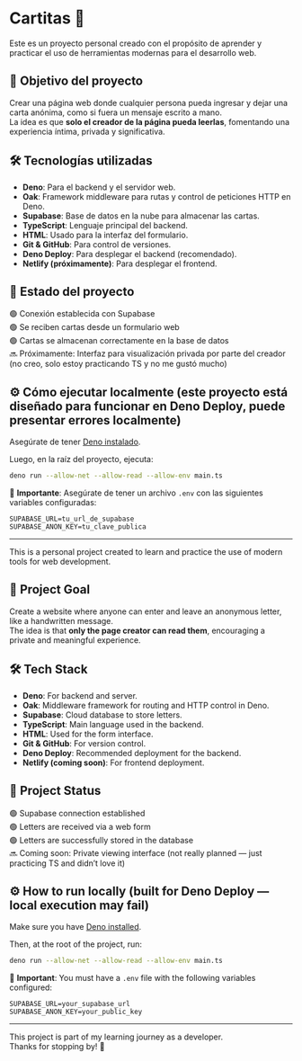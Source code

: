 # Cartitas 💌

Este es un proyecto personal creado con el propósito de aprender y practicar el uso de herramientas modernas para el desarrollo web.

## 📌 Objetivo del proyecto

Crear una página web donde cualquier persona pueda ingresar y dejar una carta anónima, como si fuera un mensaje escrito a mano.  
La idea es que **solo el creador de la página pueda leerlas**, fomentando una experiencia íntima, privada y significativa.

## 🛠️ Tecnologías utilizadas

- **Deno**: Para el backend y el servidor web.
- **Oak**: Framework middleware para rutas y control de peticiones HTTP en Deno.
- **Supabase**: Base de datos en la nube para almacenar las cartas.
- **TypeScript**: Lenguaje principal del backend.
- **HTML**: Usado para la interfaz del formulario.
- **Git & GitHub**: Para control de versiones.
- **Deno Deploy**: Para desplegar el backend (recomendado).
- **Netlify (próximamente)**: Para desplegar el frontend.

## 🚀 Estado del proyecto

🟢 Conexión establecida con Supabase  
🟢 Se reciben cartas desde un formulario web  
🟢 Cartas se almacenan correctamente en la base de datos  
🔜 Próximamente: Interfaz para visualización privada por parte del creador (no creo, solo estoy practicando TS y no me gustó mucho)

## ⚙️ Cómo ejecutar localmente (este proyecto está diseñado para funcionar en Deno Deploy, puede presentar errores localmente)

Asegúrate de tener [Deno instalado](https://deno.land/manual/getting_started/installation).

Luego, en la raíz del proyecto, ejecuta:

```bash
deno run --allow-net --allow-read --allow-env main.ts
```

📌 **Importante**: Asegúrate de tener un archivo `.env` con las siguientes variables configuradas:

```
SUPABASE_URL=tu_url_de_supabase
SUPABASE_ANON_KEY=tu_clave_publica
```

---

This is a personal project created to learn and practice the use of modern tools for web development.

## 📌 Project Goal

Create a website where anyone can enter and leave an anonymous letter, like a handwritten message.  
The idea is that **only the page creator can read them**, encouraging a private and meaningful experience.

## 🛠️ Tech Stack

- **Deno**: For backend and server.
- **Oak**: Middleware framework for routing and HTTP control in Deno.
- **Supabase**: Cloud database to store letters.
- **TypeScript**: Main language used in the backend.
- **HTML**: Used for the form interface.
- **Git & GitHub**: For version control.
- **Deno Deploy**: Recommended deployment for the backend.
- **Netlify (coming soon)**: For frontend deployment.

## 🚀 Project Status

🟢 Supabase connection established  
🟢 Letters are received via a web form  
🟢 Letters are successfully stored in the database  
🔜 Coming soon: Private viewing interface (not really planned — just practicing TS and didn’t love it)

## ⚙️ How to run locally (built for Deno Deploy — local execution may fail)

Make sure you have [Deno installed](https://deno.land/manual/getting_started/installation).

Then, at the root of the project, run:

```bash
deno run --allow-net --allow-read --allow-env main.ts
```

📌 **Important**: You must have a `.env` file with the following variables configured:

```
SUPABASE_URL=your_supabase_url
SUPABASE_ANON_KEY=your_public_key
```

---

This project is part of my learning journey as a developer.  
Thanks for stopping by! 🌟
